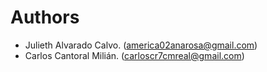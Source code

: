 # Authors

- Julieth Alvarado Calvo. (america02anarosa@gmail.com)
- Carlos Cantoral Milián. (carloscr7cmreal@gmail.com)
